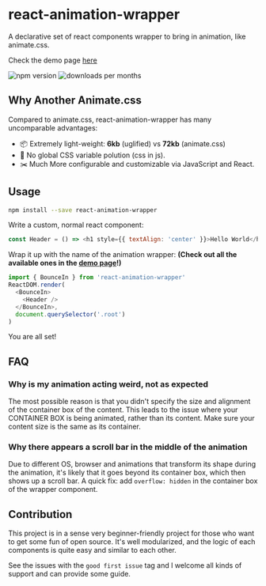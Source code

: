 # react-animation-wrapper

A declarative set of react components wrapper to bring in animation, like animate.css.

Check the demo page [here](https://cyan33.github.io/react-animation-wrapper/)

![npm version](https://img.shields.io/npm/v/react-animation-wrapper.svg)
![downloads per months](https://img.shields.io/npm/dm/react-animation-wrapper.svg)

## Why Another Animate.css

Compared to animate.css, react-animation-wrapper has many uncomparable advantages:

* 📦 Extremely light-weight: **6kb** (uglified) vs **72kb** (animate.css)
* 🙅 No global CSS variable polution (css in js).
* ✂️ Much More configurable and customizable via JavaScript and React.

## Usage

```sh
npm install --save react-animation-wrapper
```

Write a custom, normal react component:

```js
const Header = () => <h1 style={{ textAlign: 'center' }}>Hello World</h1>
```

Wrap it up with the name of the animation wrapper: **(Check out all the available ones in the [demo page](https://cyan33.github.io/react-animation-wrapper/)!)**

```js
import { BounceIn } from 'react-animation-wrapper'
ReactDOM.render(
  <BounceIn>
    <Header />
  </BounceIn>,
  document.querySelector('.root')
)
```

You are all set!

## FAQ

### Why is my animation acting weird, not as expected

The most possible reason is that you didn't specify the size and alignment of the container box of the content. This leads to the issue where your CONTAINER BOX is being animated, rather than its content. Make sure your content size is the same as its container.

### Why there appears a scroll bar in the middle of the animation

Due to different OS, browser and animations that transform its shape during the animation, it's likely that it goes beyond its container box, which then shows up a scroll bar. A quick fix: add `overflow: hidden` in the container box of the wrapper component.

## Contribution

This project is in a sense very beginner-friendly project for those who want to get some fun of open source. It's well modularized, and the logic of each components is quite easy and similar to each other.

See the issues with the `good first issue` tag and I welcome all kinds of support and can provide some guide.
